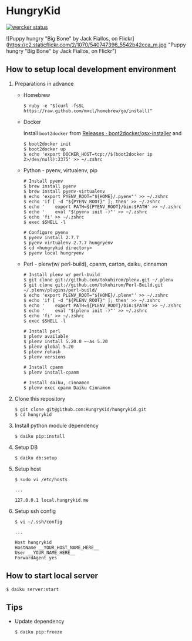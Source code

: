 HungryKid
====================

[![wercker status](https://app.wercker.com/status/c8f03971061aefe06f7e5db2b39cf274/m "wercker status")](https://app.wercker.com/project/bykey/c8f03971061aefe06f7e5db2b39cf274)

![Puppy hungry "Big Bone" by Jack Fiallos, on Flickr](https://c2.staticflickr.com/2/1070/540747396_5542b42cca_m.jpg "Puppy hungry "Big Bone" by Jack Fiallos, on Flickr")

How to setup local development environment
---------------------------------------------

1. Preparations in advance
    * Homebrew  
        ```
        $ ruby -e "$(curl -fsSL https://raw.github.com/mxcl/homebrew/go/install)"
        ```

    * Docker

        Install `boot2docker` from [Releases · boot2docker/osx-installer](https://github.com/boot2docker/osx-installer/releases) and
        ```
        $ boot2docker init
        $ boot2docker up
        $ echo 'export DOCKER_HOST=tcp://$(boot2docker ip 2>/dev/null):2375' >> ~/.zshrc
        ```

    * Python - pyenv, virtualenv, pip
        ```
        # Install pyenv
        $ brew install pyenv
        $ brew install pyenv-virtualenv
        $ echo 'export PYENV_ROOT="${HOME}/.pyenv"' >> ~/.zshrc
        $ echo 'if [ -d "${PYENV_ROOT}" ]; then' >> ~/.zshrc
        $ echo '    export PATH=${PYENV_ROOT}/bin:$PATH' >> ~/.zshrc
        $ echo '    eval "$(pyenv init -)"' >> ~/.zshrc
        $ echo 'fi' >> ~/.zshrc
        $ exec $SHELL -l

        # Configure pyenv
        $ pyenv install 2.7.7
        $ pyenv virtualenv 2.7.7 hungryenv
        $ cd <hungrykid directory>
        $ pyenv local hungryenv
        ```

    * Perl - plenv(w/ perl-build), cpanm, carton, daiku, cinnamon
        ```
        # Install plenv w/ perl-build
        $ git clone git://github.com/tokuhirom/plenv.git ~/.plenv
        $ git clone git://github.com/tokuhirom/Perl-Build.git ~/.plenv/plugins/perl-build/
        $ echo 'export PLENV_ROOT="${HOME}/.plenv"' >> ~/.zshrc
        $ echo 'if [ -d "${PLENV_ROOT}" ]; then' >> ~/.zshrc
        $ echo '    export PATH=${PLENV_ROOT}/bin:$PATH' >> ~/.zshrc
        $ echo '    eval "$(plenv init -)"' >> ~/.zshrc
        $ echo 'fi' >> ~/.zshrc
        $ exec $SHELL -l

        # Install perl
        $ plenv available
        $ plenv install 5.20.0 —-as 5.20
        $ plenv global 5.20
        $ plenv rehash
        $ plenv versions

        # Install cpanm
        $ plenv install-cpanm

        # Install daiku, cinnamon
        $ plenv exec cpanm Daiku Cinnamon
        ```

2. Clone this repository
    ```
    $ git clone git@github.com:HungryKid/hungrykid.git
    $ cd hungrykid
    ```

3. Install python module dependency

    ```
    $ daiku pip:install
    ```

4. Setup DB

    ```
    $ daiku db:setup
    ```

5. Setup host

    ```
    $ sudo vi /etc/hosts

    ...

    127.0.0.1 local.hungrykid.me
    ```

6. Setup ssh config
    ```
    $ vi ~/.ssh/config

    ...

    Host hungrykid
    HostName __YOUR_HOST_NAME_HERE__
    User __YOUR_NAME_HERE__
    ForwardAgent yes
    ```

How to start local server
---------------------------------------------

```
$ daiku server:start
```

Tips
---------------------------------------------

* Update dependency
    ```
    $ daiku pip:freeze

    ```
